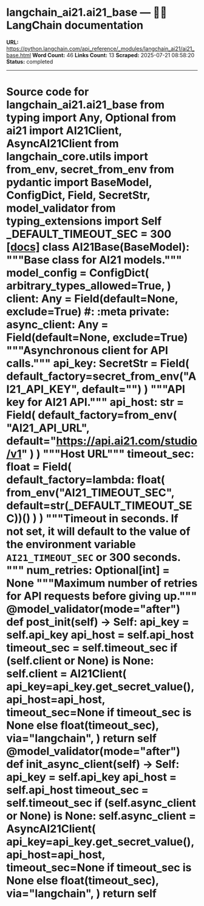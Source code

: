 # langchain_ai21.ai21_base — 🦜🔗 LangChain  documentation

**URL:** https://python.langchain.com/api_reference/_modules/langchain_ai21/ai21_base.html
**Word Count:** 46
**Links Count:** 13
**Scraped:** 2025-07-21 08:58:20
**Status:** completed

---

# Source code for langchain\_ai21.ai21\_base               from typing import Any, Optional          from ai21 import AI21Client, AsyncAI21Client     from langchain_core.utils import from_env, secret_from_env     from pydantic import BaseModel, ConfigDict, Field, SecretStr, model_validator     from typing_extensions import Self          _DEFAULT_TIMEOUT_SEC = 300                              [[docs]](https://python.langchain.com/api_reference/ai21/ai21_base/langchain_ai21.ai21_base.AI21Base.html#langchain_ai21.ai21_base.AI21Base)     class AI21Base(BaseModel):         """Base class for AI21 models."""              model_config = ConfigDict(             arbitrary_types_allowed=True,         )              client: Any = Field(default=None, exclude=True)  #: :meta private:              async_client: Any = Field(default=None, exclude=True)         """Asynchronous client for API calls."""              api_key: SecretStr = Field(             default_factory=secret_from_env("AI21_API_KEY", default="")         )         """API key for AI21 API."""         api_host: str = Field(             default_factory=from_env(                 "AI21_API_URL", default="https://api.ai21.com/studio/v1"             )         )         """Host URL"""         timeout_sec: float = Field(             default_factory=lambda: float(                 from_env("AI21_TIMEOUT_SEC", default=str(_DEFAULT_TIMEOUT_SEC))()             )         )         """Timeout in seconds.                  If not set, it will default to the value of the environment          variable `AI21_TIMEOUT_SEC` or 300 seconds.         """         num_retries: Optional[int] = None         """Maximum number of retries for API requests before giving up."""              @model_validator(mode="after")         def post_init(self) -> Self:             api_key = self.api_key             api_host = self.api_host             timeout_sec = self.timeout_sec             if (self.client or None) is None:                 self.client = AI21Client(                     api_key=api_key.get_secret_value(),                     api_host=api_host,                     timeout_sec=None if timeout_sec is None else float(timeout_sec),                     via="langchain",                 )                  return self              @model_validator(mode="after")         def init_async_client(self) -> Self:             api_key = self.api_key             api_host = self.api_host             timeout_sec = self.timeout_sec             if (self.async_client or None) is None:                 self.async_client = AsyncAI21Client(                     api_key=api_key.get_secret_value(),                     api_host=api_host,                     timeout_sec=None if timeout_sec is None else float(timeout_sec),                     via="langchain",                 )                  return self